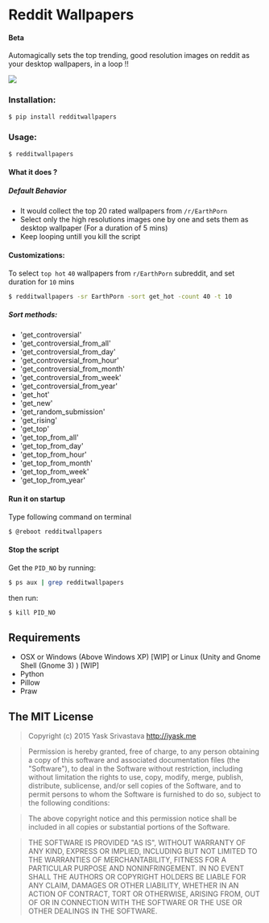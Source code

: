 # Reddit Wallpapers
#### Beta

Automagically sets the top trending, good resolution images on reddit as your desktop wallpapers, in a loop !!


<img src="http://i.imgur.com/a0EpxUI.jpg"/>

### Installation:
```bash
$ pip install redditwallpapers
```


### Usage:
```bash
$ redditwallpapers
```

#### What it does ?
##### Default Behavior

* It would collect the top 20 rated wallpapers from `/r/EarthPorn` 
* Select only the high resolutions images one by one and sets them as desktop wallpaper (For a duration of 5 mins)
* Keep looping untill you kill the script



#### Customizations:

To select `top hot` `40` wallpapers from `r/EarthPorn` subreddit, and set duration for `10` mins

```bash
$ redditwallpapers -sr EarthPorn -sort get_hot -count 40 -t 10
```

##### Sort methods:
 * 'get_controversial'
 * 'get_controversial_from_all'
 * 'get_controversial_from_day'
 * 'get_controversial_from_hour'
 * 'get_controversial_from_month'
 * 'get_controversial_from_week'
 * 'get_controversial_from_year'
 * 'get_hot'
 * 'get_new'
 * 'get_random_submission'
 * 'get_rising'
 * 'get_top'
 * 'get_top_from_all'
 * 'get_top_from_day'
 * 'get_top_from_hour'
 * 'get_top_from_month'
 * 'get_top_from_week'
 * 'get_top_from_year'

#### Run it on startup

Type following command on terminal

```bash
$ @reboot redditwallpapers
```

#### Stop the script
Get the `PID_NO` by running: 

```bash
$ ps aux | grep redditwallpapers
```

then run: 
```bash
$ kill PID_NO
```
## Requirements
* OSX or Windows (Above Windows XP) [WIP] or Linux (Unity and Gnome Shell (Gnome 3) ) [WIP]
* Python
* Pillow
* Praw

## The MIT License
> Copyright (c) 2015 Yask Srivastava http://iyask.me

> Permission is hereby granted, free of charge, to any person obtaining a copy
of this software and associated documentation files (the "Software"), to deal
in the Software without restriction, including without limitation the rights
to use, copy, modify, merge, publish, distribute, sublicense, and/or sell
copies of the Software, and to permit persons to whom the Software is
furnished to do so, subject to the following conditions:

> The above copyright notice and this permission notice shall be included in
all copies or substantial portions of the Software.

> THE SOFTWARE IS PROVIDED "AS IS", WITHOUT WARRANTY OF ANY KIND, EXPRESS OR
IMPLIED, INCLUDING BUT NOT LIMITED TO THE WARRANTIES OF MERCHANTABILITY,
FITNESS FOR A PARTICULAR PURPOSE AND NONINFRINGEMENT. IN NO EVENT SHALL THE
AUTHORS OR COPYRIGHT HOLDERS BE LIABLE FOR ANY CLAIM, DAMAGES OR OTHER
LIABILITY, WHETHER IN AN ACTION OF CONTRACT, TORT OR OTHERWISE, ARISING FROM,
OUT OF OR IN CONNECTION WITH THE SOFTWARE OR THE USE OR OTHER DEALINGS IN
THE SOFTWARE.
